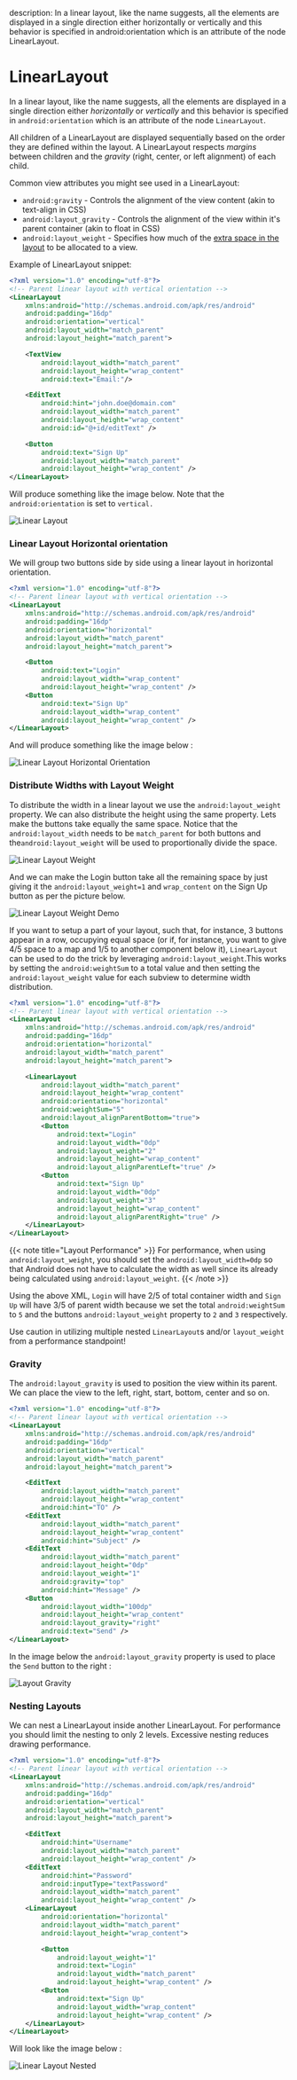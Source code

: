 description: In a linear layout, like the name suggests, all the elements are displayed in a single direction either horizontally or vertically and this behavior is specified in android:orientation which is an attribute of the node LinearLayout. 

# LinearLayout

In a linear layout, like the name suggests, all the elements are displayed in a single direction either *horizontally* or *vertically* and this behavior is specified in `android:orientation` which is an attribute of the node `LinearLayout`. 

All children of a LinearLayout are displayed sequentially based on the order they are defined within the layout. A LinearLayout respects *margins* between children and the *gravity* (right, center, or left alignment) of each child.

Common view attributes you might see used in a LinearLayout:

 * `android:gravity` - Controls the alignment of the view content (akin to text-align in CSS)
 * `android:layout_gravity` - Controls the alignment of the view within it's parent container (akin to float in CSS)
 * `android:layout_weight` - Specifies how much of the [extra space in the layout](http://developer.android.com/guide/topics/ui/layout/linear.html#Weight) to be allocated to a view.

Example of LinearLayout snippet:

```xml
<?xml version="1.0" encoding="utf-8"?>
<!-- Parent linear layout with vertical orientation -->
<LinearLayout
    xmlns:android="http://schemas.android.com/apk/res/android"
    android:padding="16dp"
    android:orientation="vertical"
    android:layout_width="match_parent"
    android:layout_height="match_parent">

    <TextView
        android:layout_width="match_parent"
        android:layout_height="wrap_content"
        android:text="Email:"/>

    <EditText
        android:hint="john.doe@domain.com"
        android:layout_width="match_parent"
        android:layout_height="wrap_content"
        android:id="@+id/editText" />

    <Button
        android:text="Sign Up"
        android:layout_width="match_parent"
        android:layout_height="wrap_content" />
</LinearLayout>
```

Will produce something like the image below. Note that the `android:orientation` is set to `vertical.`

![Linear Layout](/images/linear-layout.png)

### Linear Layout Horizontal orientation

We will group two buttons side by side using a linear layout in horizontal orientation.

```xml
<?xml version="1.0" encoding="utf-8"?>
<!-- Parent linear layout with vertical orientation -->
<LinearLayout
    xmlns:android="http://schemas.android.com/apk/res/android"
    android:padding="16dp"
    android:orientation="horizontal"
    android:layout_width="match_parent"
    android:layout_height="match_parent">

    <Button
        android:text="Login"
        android:layout_width="wrap_content"
        android:layout_height="wrap_content" />
    <Button
        android:text="Sign Up"
        android:layout_width="wrap_content"
        android:layout_height="wrap_content" />
</LinearLayout>
```

And will produce something like the image below :

![Linear Layout Horizontal Orientation](/images/linear-layout-horizontal.png)

### Distribute Widths with Layout Weight

To distribute the width in a linear layout we use the `android:layout_weight` property. We can also distribute the height using the same property. Lets make the buttons take equally the same space. Notice that the `android:layout_width` needs to be `match_parent` for both buttons and the`android:layout_weight` will be used to proportionally divide the space.

![Linear Layout Weight](/images/linear-layout-weight.png)

And we can make the Login button take all the remaining space by just giving it the `android:layout_weight=1` and `wrap_content` on the Sign Up button as per the picture below.

![Linear Layout Weight Demo](/images/linear-layout-weight-demo.png)



If you want to setup a part of your layout, such that, for instance, 3 buttons appear in a row, occupying equal space (or if, for instance, you want to give 4/5 space to a map and 1/5 to another component below it), `LinearLayout` can be used to do the trick by leveraging `android:layout_weight`.This works by setting the `android:weightSum` to a total value and then setting the `android:layout_weight` value for each subview to determine width distribution.

```xml
<?xml version="1.0" encoding="utf-8"?>
<!-- Parent linear layout with vertical orientation -->
<LinearLayout
    xmlns:android="http://schemas.android.com/apk/res/android"
    android:padding="16dp"
    android:orientation="horizontal"
    android:layout_width="match_parent"
    android:layout_height="match_parent">

    <LinearLayout
        android:layout_width="match_parent"
        android:layout_height="wrap_content"
        android:orientation="horizontal"
        android:weightSum="5"
        android:layout_alignParentBottom="true">
        <Button
            android:text="Login"
            android:layout_width="0dp"
            android:layout_weight="2"
            android:layout_height="wrap_content"
            android:layout_alignParentLeft="true" />
        <Button
            android:text="Sign Up"
            android:layout_width="0dp"
            android:layout_weight="3"
            android:layout_height="wrap_content"
            android:layout_alignParentRight="true" />
    </LinearLayout>
</LinearLayout>
```

{{< note title="Layout Performance" >}}
For performance, when using `android:layout_weight`, you should set the `android:layout_width=0dp` so that Android does not have to calculate the width as well since its already being calculated using `android:layout_weight`.
{{< /note >}}

Using the above XML, `Login` will have 2/5 of total container width and `Sign Up` will have 3/5 of parent width because we set the total `android:weightSum` to `5` and the buttons `android:layout_weight` property to `2` and `3` respectively.

Use caution in utilizing multiple nested `LinearLayout`s and/or `layout_weight` from a performance standpoint!

### Gravity

The `android:layout_gravity` is used to position the view within its parent. We can place the view to the left, right, start, bottom, center and so on.


```xml
<?xml version="1.0" encoding="utf-8"?>
<!-- Parent linear layout with vertical orientation -->
<LinearLayout
    xmlns:android="http://schemas.android.com/apk/res/android"
    android:padding="16dp"
    android:orientation="vertical"
    android:layout_width="match_parent"
    android:layout_height="match_parent">

    <EditText
        android:layout_width="match_parent"
        android:layout_height="wrap_content"
        android:hint="TO" />
    <EditText
        android:layout_width="match_parent"
        android:layout_height="wrap_content"
        android:hint="Subject" />
    <EditText
        android:layout_width="match_parent"
        android:layout_height="0dp"
        android:layout_weight="1"
        android:gravity="top"
        android:hint="Message" />
    <Button
        android:layout_width="100dp"
        android:layout_height="wrap_content"
        android:layout_gravity="right"
        android:text="Send" />
</LinearLayout>
```

In the image below the `android:layout_gravity` property is used to place the `Send` button to the right :

![Layout Gravity](/images/layout-gravity.png)

### Nesting Layouts

We can nest a LinearLayout inside another LinearLayout. For performance you should limit the nesting to only 2 levels. Excessive nesting reduces drawing performance.

```xml
<?xml version="1.0" encoding="utf-8"?>
<!-- Parent linear layout with vertical orientation -->
<LinearLayout
    xmlns:android="http://schemas.android.com/apk/res/android"
    android:padding="16dp"
    android:orientation="vertical"
    android:layout_width="match_parent"
    android:layout_height="match_parent">

    <EditText
        android:hint="Username"
        android:layout_width="match_parent"
        android:layout_height="wrap_content" />
    <EditText
        android:hint="Password"
        android:inputType="textPassword"
        android:layout_width="match_parent"
        android:layout_height="wrap_content" />
    <LinearLayout
        android:orientation="horizontal"
        android:layout_width="match_parent"
        android:layout_height="wrap_content">

        <Button
            android:layout_weight="1"
            android:text="Login"
            android:layout_width="match_parent"
            android:layout_height="wrap_content" />
        <Button
            android:text="Sign Up"
            android:layout_width="wrap_content"
            android:layout_height="wrap_content" />
    </LinearLayout>
</LinearLayout>
```

Will look like the image below :

![Linear Layout Nested](/images/linear-layout-nested.png)